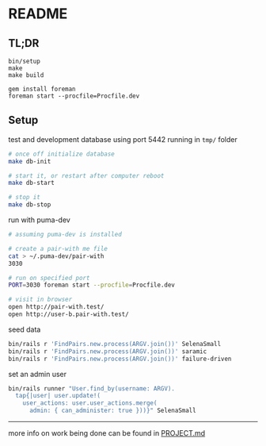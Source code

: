 # README

## TL;DR

```
bin/setup
make
make build

gem install foreman
foreman start --procfile=Procfile.dev
```

## Setup

test and development database using port 5442 running in `tmp/` folder

```bash
# once off initialize database
make db-init

# start it, or restart after computer reboot
make db-start

# stop it
make db-stop
```

run with puma-dev

```bash
# assuming puma-dev is installed

# create a pair-with me file
cat > ~/.puma-dev/pair-with
3030

# run on specified port
PORT=3030 foreman start --procfile=Procfile.dev

# visit in browser
open http://pair-with.test/
open http://user-b.pair-with.test/
```

seed data

```bash
bin/rails r 'FindPairs.new.process(ARGV.join())' SelenaSmall
bin/rails r 'FindPairs.new.process(ARGV.join())' saramic
bin/rails r 'FindPairs.new.process(ARGV.join())' failure-driven
```

set an admin user

```bash
bin/rails runner "User.find_by(username: ARGV).
  tap{|user| user.update!(
    user_actions: user.user_actions.merge(
      admin: { can_administer: true }))}" SelenaSmall
```

---

more info on work being done can be found in [PROJECT.md](PROJECT.md)

